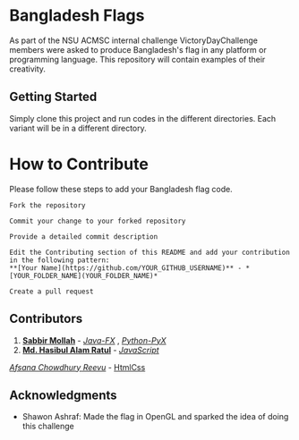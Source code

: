 # Bangladesh Flags

As part of the NSU ACMSC internal challenge VictoryDayChallenge members were asked to produce Bangladesh's flag in any platform or programming language. This repository will contain examples of their creativity.

## Getting Started

Simply clone this project and run codes in the different directories.
Each variant will be in a different directory.


# How to Contribute

Please follow these steps to add your Bangladesh flag code.

```
Fork the repository
```

```
Commit your change to your forked repository 
```

```
Provide a detailed commit description 
```

```
Edit the Contributing section of this README and add your contribution in the following pattern:
**[Your Name](https://github.com/YOUR_GITHUB_USERNAME)** - *[YOUR_FOLDER_NAME](YOUR_FOLDER_NAME)*
```

```
Create a pull request
```


## Contributors
1. **[Sabbir Mollah](https://github.com/SabbirMollah)** - *[Java-FX](Java-FX)* , *[Python-PyX](Python-PyX)*
2. **[Md. Hasibul Alam Ratul](https://github.com/ratul16)** - *[JavaScript](JavaScript)*

*[Afsana Chowdhury Reevu](https://github.com/­AfsanaRv)* - [HtmlCss](HtmlCss)




## Acknowledgments

* Shawon Ashraf: Made the flag in OpenGL and sparked the idea of doing this challenge

